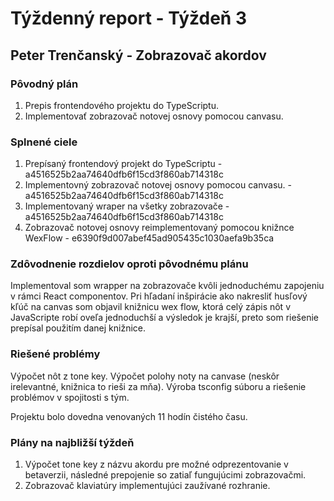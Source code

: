 
# Týždenný report - Týždeň 3

## Peter Trenčanský - Zobrazovač akordov

### Pôvodný plán

1. Prepis frontendového projektu do TypeScriptu.  
2. Implementovať zobrazovač notovej osnovy pomocou canvasu. 

### Splnené ciele


1. Prepísaný frontendový projekt do TypeScriptu - a4516525b2aa74640dfb6f15cd3f860ab714318c
2. Implementovný zobrazovač notovej osnovy pomocou canvasu. - a4516525b2aa74640dfb6f15cd3f860ab714318c
3. Implementovaný wraper na všetky zobrazovače - a4516525b2aa74640dfb6f15cd3f860ab714318c
4. Zobrazovač notovej osnovy reimplementovaný pomocou knižnce WexFlow - e6390f9d007abef45ad905435c1030aefa9b35ca

### Zdôvodnenie rozdielov oproti pôvodnému plánu

Implementoval som wrapper na zobrazovače kvôli jednoduchému zapojeniu v rámci React componentov.
Pri hľadaní inšpirácie ako nakresliť husľový kľúč na canvas som objavil knižnicu wex flow, ktorá celý zápis nôt v JavaScripte robí oveľa jednoduchší a výsledok je krajší, preto som riešenie prepísal použitím danej knižnice.

### Riešené problémy

Výpočet nôt z tone key. Výpočet polohy noty na canvase (neskôr irelevantné, knižnica to rieši za mňa). Výroba tsconfig súboru a riešenie problémov v spojitosti s tým.

Projektu bolo dovedna venovaných 11 hodín čistého času.

### Plány na najbližší týždeň

1. Výpočet tone key z názvu akordu pre možné odprezentovanie v betaverzii, následné prepojenie so zatiaľ fungujúcimi zobrazovačmi.
2. Zobrazovač klaviatúry implementujúci zaužívané rozhranie.
